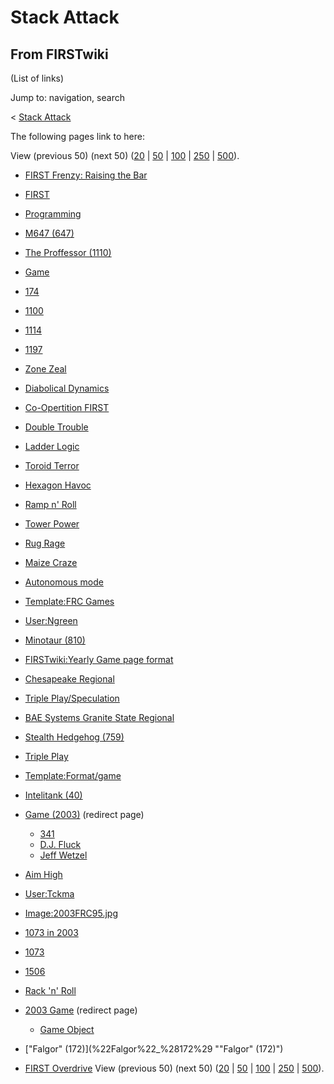 # Stack Attack

## From FIRSTwiki

(List of links)

Jump to: navigation, search

< [Stack Attack](/index.php?title=Stack_Attack&redirect=no "Stack Attack")

The following pages link to here:

View (previous 50) (next 50) ([20](/index.php?title=Special:Whatlinkshere/Stack_Attack&limit=20&from=0 "Special:Whatlinkshere/Stack Attack") | [50](/index.php?title=Special:Whatlinkshere/Stack_Attack&limit=50&from=0 "Special:Whatlinkshere/Stack Attack") | [100](/index.php?title=Special:Whatlinkshere/Stack_Attack&limit=100&from=0 "Special:Whatlinkshere/Stack Attack") | [250](/index.php?title=Special:Whatlinkshere/Stack_Attack&limit=250&from=0 "Special:Whatlinkshere/Stack Attack") | [500](/index.php?title=Special:Whatlinkshere/Stack_Attack&limit=500&from=0 "Special:Whatlinkshere/Stack Attack")).

- [FIRST Frenzy: Raising the Bar](FIRST_Frenzy:_Raising_the_Bar "FIRST Frenzy: Raising the Bar")
- [FIRST](first)
- [Programming](programming)
- [M647 (647)](M647_%28647%29 "M647 \(647\)")
- [The Proffessor (1110)](The_Proffessor_%281110%29 "The Proffessor \(1110\)")
- [Game](Game "Game")
- [174](174 "174")
- [1100](1100 "1100")
- [1114](1114 "1114")
- [1197](1197 "1197")
- [Zone Zeal](Zone_Zeal "Zone Zeal")
- [Diabolical Dynamics](Diabolical_Dynamics "Diabolical Dynamics")
- [Co-Opertition FIRST](Co-Opertition_FIRST "Co-Opertition FIRST")
- [Double Trouble](Double_Trouble "Double Trouble")
- [Ladder Logic](Ladder_Logic "Ladder Logic")
- [Toroid Terror](Toroid_Terror "Toroid Terror")
- [Hexagon Havoc](Hexagon_Havoc "Hexagon Havoc")
- [Ramp n' Roll](Ramp_n%27_Roll "Ramp n' Roll")
- [Tower Power](Tower_Power "Tower Power")
- [Rug Rage](Rug_Rage "Rug Rage")
- [Maize Craze](Maize_Craze "Maize Craze")
- [Autonomous mode](autonomous-mode)
- [Template:FRC Games](Template:FRC_Games "Template:FRC Games")
- [User:Ngreen](User:Ngreen "User:Ngreen")
- [Minotaur (810)](Minotaur_%28810%29 "Minotaur \(810\)")
- [FIRSTwiki:Yearly Game page format](FIRSTwiki:Yearly_Game_page_format "FIRSTwiki:Yearly Game page format")
- [Chesapeake Regional](Chesapeake_Regional "Chesapeake Regional")
- [Triple Play/Speculation](Triple_Play/Speculation "Triple Play/Speculation")
- [BAE Systems Granite State Regional](BAE_Systems_Granite_State_Regional "BAE Systems Granite State Regional")
- [Stealth Hedgehog (759)](Stealth_Hedgehog_%28759%29 "Stealth Hedgehog \(759\)")
- [Triple Play](triple-play)
- [Template:Format/game](Template:Format/game "Template:Format/game")
- [Intelitank (40)](Intelitank_%2840%29 "Intelitank \(40\)")
- [Game (2003)](/index.php?title=Game_%282003%29&redirect=no "Game \(2003\)") (redirect page) 

  - [341](341 "341")
  - [D.J. Fluck](D.J._Fluck "D.J. Fluck")
  - [Jeff Wetzel](Jeff_Wetzel "Jeff Wetzel")

- [Aim High](aim-high)
- [User:Tckma](User:Tckma "User:Tckma")
- [Image:2003FRC95.jpg](Image:2003FRC95.jpg "Image:2003FRC95.jpg")
- [1073 in 2003](1073_in_2003 "1073 in 2003")
- [1073](1073 "1073")
- [1506](1506 "1506")
- [Rack 'n' Roll](Rack_%27n%27_Roll "Rack 'n' Roll")
- [2003 Game](/index.php?title=2003_Game&redirect=no "2003 Game") (redirect page) 

  - [Game Object](Game_Object "Game Object")

- ["Falgor" (172)](%22Falgor%22_%28172%29 ""Falgor" \(172\)")
- [FIRST Overdrive](FIRST_Overdrive "FIRST Overdrive") View (previous 50) (next 50) ([20](/index.php?title=Special:Whatlinkshere/Stack_Attack&limit=20&from=0 "Special:Whatlinkshere/Stack Attack") | [50](/index.php?title=Special:Whatlinkshere/Stack_Attack&limit=50&from=0 "Special:Whatlinkshere/Stack Attack") | [100](/index.php?title=Special:Whatlinkshere/Stack_Attack&limit=100&from=0 "Special:Whatlinkshere/Stack Attack") | [250](/index.php?title=Special:Whatlinkshere/Stack_Attack&limit=250&from=0 "Special:Whatlinkshere/Stack Attack") | [500](/index.php?title=Special:Whatlinkshere/Stack_Attack&limit=500&from=0 "Special:Whatlinkshere/Stack Attack")).
